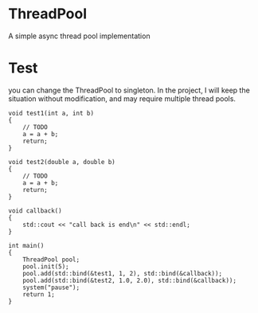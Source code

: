 # ThreadPool
A simple async thread pool implementation

# Test
you can change the ThreadPool to singleton. In the project, I will keep the situation without modification, and may require multiple thread pools.
```
void test1(int a, int b)
{
	// TODO
	a = a + b;
	return;
}

void test2(double a, double b)
{
	// TODO
	a = a + b;
	return;
}

void callback()
{
	std::cout << "call back is end\n" << std::endl;
}

int main()
{
	ThreadPool pool;
	pool.init(5);
	pool.add(std::bind(&test1, 1, 2), std::bind(&callback));
	pool.add(std::bind(&test2, 1.0, 2.0), std::bind(&callback));
	system("pause");
	return 1;
}
```
